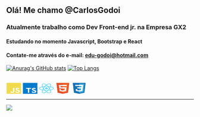  ## Olá! Me chamo @CarlosGodoi
 ### Atualmente trabalho como Dev Front-end jr. na Empresa GX2
 #### Estudando no momento Javascript, Bootstrap e React
 #### Contate-me através do e-mail: edu-godoi@hotmail.com

[![Anurag's GitHub stats](https://github-readme-stats.vercel.app/api?username=carlosgodoi&show_icons=true&theme=ocean_dark)](https://github.com/CarlosGodoi/github-readme-stats)
[![Top Langs](https://github-readme-stats.vercel.app/api/top-langs/?username=CarlosGodoi&layout=compact&show_icons=true&theme=ocean_dark)](https://github.com/CarlosGodoi/github-readme-stats)
<div dir="auto"><br>
  <img align="center" alt="Carlos-Js" height="30" width="40" src="https://raw.githubusercontent.com/devicons/devicon/master/icons/javascript/javascript-plain.svg" style="max-width: 100%;">
  <img align="center" alt="Carlos-Ts" height="30" width="40" src="https://raw.githubusercontent.com/devicons/devicon/master/icons/typescript/typescript-plain.svg" style="max-width: 100%;">
  <img align="center" alt="Carlos-React" height="30" width="40" src="https://raw.githubusercontent.com/devicons/devicon/master/icons/react/react-original.svg" style="max-width: 100%;">
  <img align="center" alt="Carlos-HTML" height="30" width="40" src="https://raw.githubusercontent.com/devicons/devicon/master/icons/html5/html5-original.svg" style="max-width: 100%;">
  <img align="center" alt="Carlos-CSS" height="30" width="40" src="https://raw.githubusercontent.com/devicons/devicon/master/icons/css3/css3-original.svg" style="max-width: 100%;">
</div>
<hr>
<div>
<a href="https://www.linkedin.com/in/carlosegodoi/" rel="nofollow"><img src="https://camo.githubusercontent.com/c00f87aeebbec37f3ee0857cc4c20b21fefde8a96caf4744383ebfe44a47fe3f/68747470733a2f2f696d672e736869656c64732e696f2f62616467652f2d4c696e6b6564496e2d2532333030373742353f7374796c653d666f722d7468652d6261646765266c6f676f3d6c696e6b6564696e266c6f676f436f6c6f723d7768697465" data-canonical-src="https://img.shields.io/badge/-LinkedIn-%230077B5?style=for-the-badge&amp;logo=linkedin&amp;logoColor=white" style="max-width: 100%;"></a>
</div>
